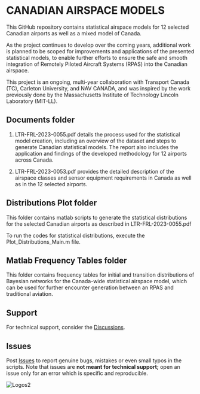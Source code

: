 # CANADIAN AIRSPACE MODELS




This GitHub repository contains statistical airspace models for 12 selected Canadian airports as well as a mixed model of Canada.

As the project continues to develop over the coming years, additional work is planned to be scoped for improvements and applications of the presented statistical models, to enable further efforts to ensure the safe and smooth integration of Remotely Piloted Aircraft Systems (RPAS) into the Canadian airspace.

This project is an ongoing, multi-year collaboration with Transport Canada (TC),  Carleton University, and NAV CANADA, and was inspired by the work previously done by the Massachusetts Institute of Technology Lincoln Laboratory (MIT-LL).


## Documents folder

1. LTR-FRL-2023-0055.pdf details the process used for the statistical model creation, including an overview of the dataset and steps to generate Canadian statistical models. The report also includes the application and findings of the developed methodology for 12 airports across Canada.

2. LTR-FRL-2023-0053.pdf provides the detailed description of the airspace classes and sensor equipment requirements in Canada as well as in the 12 selected airports. 


## Distributions Plot folder

This folder contains matlab scripts to generate the statistical distributions for the selected Canadian airports as described in LTR-FRL-2023-0055.pdf

To run the codes for statistical distributions, execute the Plot_Distributions_Main.m file. 


## Matlab Frequency Tables folder

This folder contains frequency tables for initial and transition distributions of Bayesian networks for the Canada-wide statistical airspace model, which can be used for further encounter generation between an RPAS and traditional aviation.


## Support

 

For technical support, consider the
[Discussions](https://github.com/nrc-cnrc/Canadian-Airspace-Models/discussions).
 

## Issues

 

Post [Issues](https://github.com/nrc-cnrc/Canadian-Airspace-Models/issues) to report
genuine bugs, mistakes or even small typos in the scripts. Note that issues are **not meant for
technical support;** open an issue only for an error which is specific and
reproducible.


![Logos2](https://github.com/nrc-cnrc/Canadian-Airspace-Models/assets/58992009/a84be70c-1d77-4bfd-a9f0-c465548351ae)


